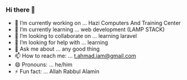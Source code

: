 ### Hi there 👋

- 🔭 I’m currently working on ... Hazi Computers And Training Center
- 🌱 I’m currently learning ... web development (LAMP STACK)
- 👯 I’m looking to collaborate on ... learning laravel
- 🤔 I’m looking for help with ... learning
- 💬 Ask me about ... any good thing
- 📫 How to reach me: ... t.ahmad.iam@gmail.com
- 😄 Pronouns: ... he/him
- ⚡ Fun fact: ... Allah Rabbul Alamin

